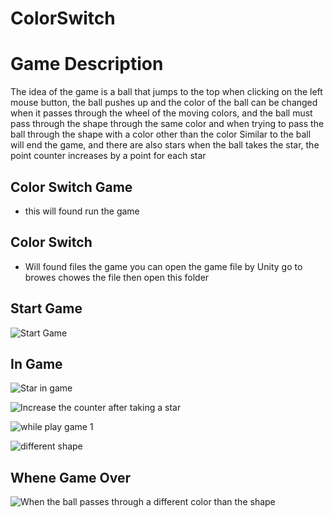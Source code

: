 # ColorSwitch

# Game Description
The idea of the game is a ball that jumps to the top when clicking on the left mouse button, 
the ball pushes up and the color of the ball can be changed when it passes through the wheel of the moving colors, 
and the ball must pass through the shape through the same color and when trying to pass the ball through the shape
with a color other than the color Similar to the ball will end the game, 
and there are also stars when the ball takes the star, 
the point counter increases by a point for each star

## Color Switch Game

- this will found run the game

## Color Switch

- Will found files the game you can open the game file by Unity 
 go to browes chowes the file then open this folder 

## Start Game
![Start Game](https://user-images.githubusercontent.com/52893501/96521665-0c7ca880-1272-11eb-80c0-95bfc999e22f.png)

## In Game

![Star in game](https://user-images.githubusercontent.com/52893501/96521815-63827d80-1272-11eb-8465-9e17587fa53a.png)

![Increase the counter after taking a star](https://user-images.githubusercontent.com/52893501/96521717-2f0ec180-1272-11eb-8b25-7f1e1fe8fe2e.png)

![while play game 1](https://user-images.githubusercontent.com/52893501/96521785-4ea5ea00-1272-11eb-9667-6f361ec0bc30.png)

![different shape](https://user-images.githubusercontent.com/52893501/96521856-7e54f200-1272-11eb-9965-7560359fcbd1.png)

## Whene Game Over

![When the ball passes through a different color than the shape](https://user-images.githubusercontent.com/52893501/96521883-93ca1c00-1272-11eb-8fcf-196990489ea9.png)
